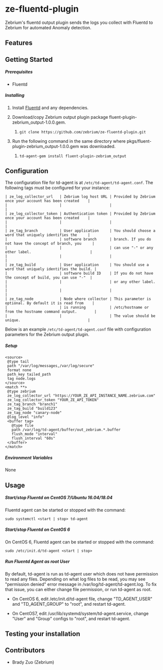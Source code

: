 # ze-fluentd-plugin
Zebrium's fluentd output plugin sends the logs you collect with Fluentd to Zebrium for automated Anomaly detection.
## Features
## Getting Started
##### Prerequisites
* Fluentd
##### Installing
1. Install [Fluentd](https://www.fluentd.org/download) and any dependencies.

2. Download/copy Zebrium output plugin package fluent-plugin-zebrium_output-1.0.0.gem.
   1. `git clone https://github.com/zebrium/ze-fluentd-plugin.git`
3. Run the following command in the same directory where pkgs/fluent-plugin-zebrium_output-1.0.0.gem was downloaded.
   1. `td-agent-gem install fluent-plugin-zebrium_output`
## Configuration
The configuration file for td-agent is at `/etc/td-agent/td-agent.conf`.
The following tags must be configured for your instance:
```
| ze_log_collector_url   | Zebrium log host URL | Provided by Zebrium once your account has been created    |
|                        |                      |                                                           |
| ze_log_collector_token | Authentication token | Provided by Zebrium once your account has been created    |
|                        |                      |                                                           |
| ze_tag_branch          | User application     | You should choose a word that uniquely identifies the     |
|                        | software branch      | branch. If you do not have the concept of branch, you     |
|                        |                      | can use "-" or any other label.                           |
|                        |                      |                                                           |
| ze_tag_build           | User application     | You should use a word that uniquely identifies the build. |
|                        | software build ID    | If you do not have the concept of build, you can use "-"  |
|                        |                      | or any other label.                                       |
|                        |                      |                                                           |
| ze_tag_node            | Node where collector | This parameter is optional. By default it is read from    |
|                        | is running           | /etc/hostname or from the hostname command output.        |
|                        |                      | The value should be unique.                               |
```

Below is an example `/etc/td-agent/td-agent.conf` file with configuration parameters for the Zebrium output plugin. 
##### Setup
```
<source>
 @type tail
 path "/var/log/messages,/var/log/secure"
 format none
 path_key tailed_path
 tag node.logs
</source>
<match **>
 @type zebrium
 ze_log_collector_url "https://YOUR_ZE_API_INSTANCE_NAME.zebrium.com"
 ze_log_collector_token "YOUR_ZE_API_TOKEN"
 ze_tag_branch "branch1"
 ze_tag_build "build123"
 ze_tag_node "canary-node"
 @log_level "info"
 <buffer tag>
   @type file
   path /var/log/td-agent/buffer/out_zebrium.*.buffer
   flush_mode "interval"
   flush_interval "60s"
 </buffer>
</match>
```
##### Environment Variables
None
## Usage
##### Start/stop Fluentd on CentOS 7/Ubuntu 16.04/18.04
Fluentd agent can be started or stopped with the command:
```
sudo systemctl <start | stop> td-agent
```
##### Start/stop Fluentd on CentOS 6
On CentOS 6, Fluentd agent can be started or stopped with the command:
```
sudo /etc/init.d/td-agent <start | stop>
```
##### Run Fluentd Agent as root User
By default, td-agent is run as td-agent user which does not have permission to read any files. Depending on what log files to be read, you may see "permission denied" error message in /var/log/td-agent/td-agent.log. To fix that issue, you can either change file permission, or run td-agent as root.

* On CentOS 6, edit /etc/init.d/td-agent file, change "TD_AGENT_USER" and "TD_AGENT_GROUP" to "root", and restart td-agent.

* On CentOS7, edit /usr/lib/systemd/system/td-agent.service, change "User" and "Group" configs to "root", and restart td-agent.
## Testing your installation
## Contributors
* Brady Zuo (Zebrium)
